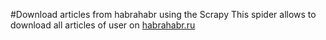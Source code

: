 #Download articles from habrahabr using the Scrapy
This spider allows to download all articles of user on [habrahabr.ru](https://habrahabr.ru)
